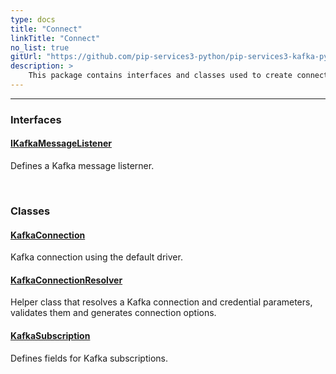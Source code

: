 ```yaml
---
type: docs
title: "Connect"
linkTitle: "Connect"
no_list: true
gitUrl: "https://github.com/pip-services3-python/pip-services3-kafka-python"
description: >
    This package contains interfaces and classes used to create connections to Kafka.
---
```

---

<div class="module-body"> 

### Interfaces

#### [IKafkaMessageListener](ikafka_message_listener)
Defines a Kafka message listerner.

<br>

### Classes

#### [KafkaConnection](kafka_connection)
Kafka connection using the default driver.


#### [KafkaConnectionResolver](kafka_connection_resolver)
Helper class that resolves a Kafka connection and credential parameters, validates them and generates connection options.  

#### [KafkaSubscription](kafka_subscription)
Defines fields for Kafka subscriptions.

</div>
